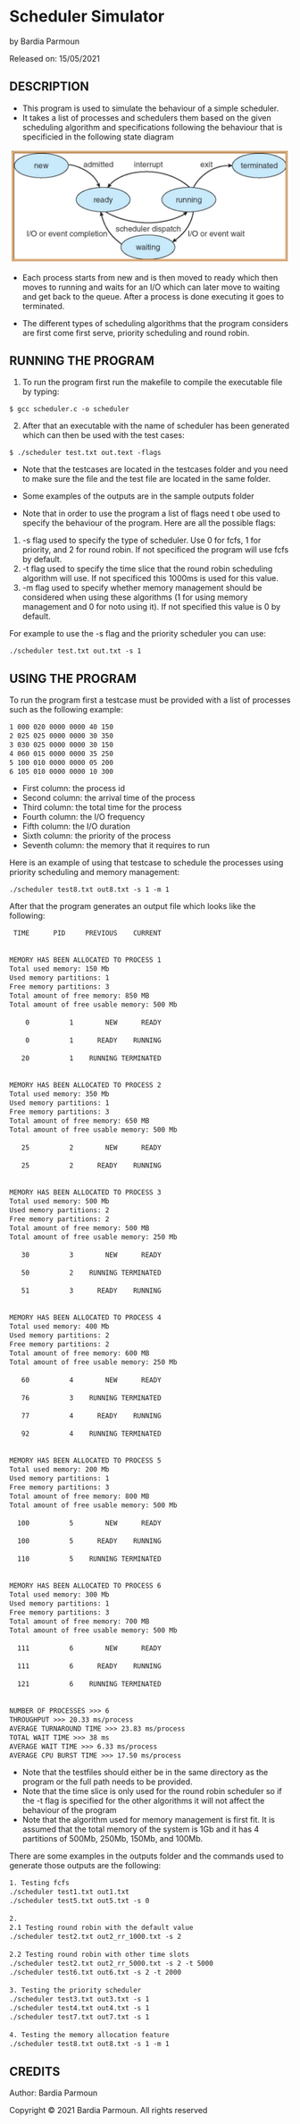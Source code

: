 
# Scheduler Simulator

by Bardia Parmoun

Released on: 15/05/2021

## DESCRIPTION
- This program is used to simulate the behaviour of a simple scheduler.
- It takes a list of processes and schedulers them based on the given scheduling algorithm and specifications following the behaviour that is specificied in the following state diagram
<p align="center">
<img src="images/statediagrams.JPG" />
</p>
  
- Each process starts from new and is then moved to ready which then moves to running and waits for an I/O which can later move to waiting and get back to the queue. After a process is done executing it goes to terminated.

- The different types of scheduling algorithms that the program considers are first come first serve, priority scheduling and round robin. 
  
## RUNNING THE PROGRAM
1. To run the program first run the makefile to compile the executable file by typing:
```shell
$ gcc scheduler.c -o scheduler
```
2. After that an executable with the name of scheduler has been generated which can then be used with the test cases:
```shell
$ ./scheduler test.txt out.text -flags
```
- Note that the testcases are located in the testcases folder and you need to make sure the file and the test file are located in the same folder. 

- Some examples of the outputs are in the sample outputs folder

- Note that in order to use the program a list of flags need t obe used to specify the behaviour of the program. Here are all the possible flags:

1. -s flag used to specify the type of scheduler. Use 0 for fcfs, 1 for priority, and 2 for round robin. If not specificed the program will use fcfs by default.
2. -t flag used to specify the time slice that the round robin scheduling algorithm will use. If not specificed this 1000ms is used for this value.
3. -m flag used to specify whether memory management should be considered when using these algorithms (1 for using memory management and 0 for noto using it). If not specified this value is 0 by default. 

For example to use the -s flag and the priority scheduler you can use:
```
./scheduler test.txt out.txt -s 1
```
## USING THE PROGRAM
To run the program first a testcase must be provided with a list of processes such as the following example:
```
1 000 020 0000 0000 40 150
2 025 025 0000 0000 30 350
3 030 025 0000 0000 30 150
4 060 015 0000 0000 35 250
5 100 010 0000 0000 05 200
6 105 010 0000 0000 10 300
```
- First column: the process id
- Second column: the arrival time of the process
- Third column: the total time for the process
- Fourth column: the I/O frequency
- Fifth column: the I/O duration
- Sixth column: the priority of the process
- Seventh column: the memory that it requires to run

Here is an example of using that testcase to schedule the processes using priority scheduling and memory management:
```
./scheduler test8.txt out8.txt -s 1 -m 1
```
After that the program generates an output file which looks like the following: 

```
 TIME      PID     PREVIOUS    CURRENT


MEMORY HAS BEEN ALLOCATED TO PROCESS 1
Total used memory: 150 Mb
Used memory partitions: 1
Free memory partitions: 3
Total amount of free memory: 850 MB 
Total amount of free usable memory: 500 Mb

    0          1        NEW      READY

    0          1      READY    RUNNING

   20          1    RUNNING TERMINATED


MEMORY HAS BEEN ALLOCATED TO PROCESS 2
Total used memory: 350 Mb
Used memory partitions: 1
Free memory partitions: 3
Total amount of free memory: 650 MB 
Total amount of free usable memory: 500 Mb

   25          2        NEW      READY

   25          2      READY    RUNNING


MEMORY HAS BEEN ALLOCATED TO PROCESS 3
Total used memory: 500 Mb
Used memory partitions: 2
Free memory partitions: 2
Total amount of free memory: 500 MB 
Total amount of free usable memory: 250 Mb

   30          3        NEW      READY

   50          2    RUNNING TERMINATED

   51          3      READY    RUNNING


MEMORY HAS BEEN ALLOCATED TO PROCESS 4
Total used memory: 400 Mb
Used memory partitions: 2
Free memory partitions: 2
Total amount of free memory: 600 MB 
Total amount of free usable memory: 250 Mb

   60          4        NEW      READY

   76          3    RUNNING TERMINATED

   77          4      READY    RUNNING

   92          4    RUNNING TERMINATED


MEMORY HAS BEEN ALLOCATED TO PROCESS 5
Total used memory: 200 Mb
Used memory partitions: 1
Free memory partitions: 3
Total amount of free memory: 800 MB 
Total amount of free usable memory: 500 Mb

  100          5        NEW      READY

  100          5      READY    RUNNING

  110          5    RUNNING TERMINATED


MEMORY HAS BEEN ALLOCATED TO PROCESS 6
Total used memory: 300 Mb
Used memory partitions: 1
Free memory partitions: 3
Total amount of free memory: 700 MB 
Total amount of free usable memory: 500 Mb

  111          6        NEW      READY

  111          6      READY    RUNNING

  121          6    RUNNING TERMINATED


NUMBER OF PROCESSES >>> 6
THROUGHPUT >>> 20.33 ms/process
AVERAGE TURNAROUND TIME >>> 23.83 ms/process
TOTAL WAIT TIME >>> 38 ms
AVERAGE WAIT TIME >>> 6.33 ms/process
AVERAGE CPU BURST TIME >>> 17.50 ms/process
```

- Note that the testfiles should either be in the same directory as the program or the full path needs to be provided.
- Note that the time slice is only used for the round robin scheduler so if the -t flag is specified for the other algorithms it will not affect the behaviour of the program
- Note that the algorithm used for memory management is first fit. It is assumed that the total memory of the system is 1Gb and it has 4 partitions of 500Mb, 250Mb, 150Mb, and 100Mb. 

There are some examples in the outputs folder and the commands used to generate those outputs are the following:
```
1. Testing fcfs
./scheduler test1.txt out1.txt 
./scheduler test5.txt out5.txt -s 0

2. 
2.1 Testing round robin with the default value
./scheduler test2.txt out2_rr_1000.txt -s 2 

2.2 Testing round robin with other time slots
./scheduler test2.txt out2_rr_5000.txt -s 2 -t 5000 
./scheduler test6.txt out6.txt -s 2 -t 2000

3. Testing the priority scheduler 
./scheduler test3.txt out3.txt -s 1
./scheduler test4.txt out4.txt -s 1
./scheduler test7.txt out7.txt -s 1 

4. Testing the memory allocation feature
./scheduler test8.txt out8.txt -s 1 -m 1
```

## CREDITS
Author: Bardia Parmoun

Copyright © 2021 Bardia Parmoun. All rights reserved
